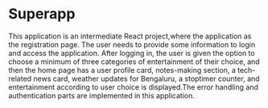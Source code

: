# Superapp

This application is an intermediate React project,where the application as the registration page. The user needs to provide some information to login and access the application. After logging in, the user is given the option to choose a minimum of three categories of entertainment of their choice, and then the home page has a user profile card, notes-making section, a tech-related news card, weather updates for Bengaluru, a stoptimer counter, and entertainment according to user choice is displayed.The error handling and authentication parts are implemented in this application.
